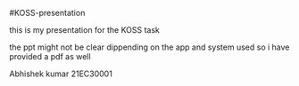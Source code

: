 #KOSS-presentation

this is my presentation for the KOSS task 

the ppt might not be clear dippending on the app and system used so i have provided a pdf as well

Abhishek kumar
21EC30001
